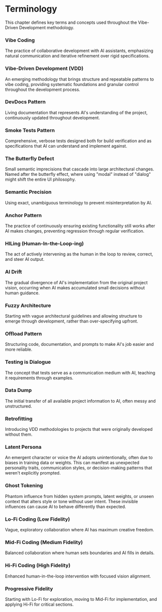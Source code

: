 # Terminology

This chapter defines key terms and concepts used throughout the Vibe-Driven Development methodology.

### Vibe Coding
The practice of collaborative development with AI assistants, emphasizing natural communication and iterative refinement over rigid specifications.

### Vibe-Driven Development (VDD)
An emerging methodology that brings structure and repeatable patterns to vibe coding, providing systematic foundations and granular control throughout the development process.


### DevDocs Pattern
Living documentation that represents AI's understanding of the project, continuously updated throughout development.

### Smoke Tests Pattern
Comprehensive, verbose tests designed both for build verification and as specifications that AI can understand and implement against.

### The Butterfly Defect
Small semantic imprecisions that cascade into large architectural changes. Named after the butterfly effect, where using "modal" instead of "dialog" might shift the entire UI philosophy.

### Semantic Precision
Using exact, unambiguous terminology to prevent misinterpretation by AI.

### Anchor Pattern
The practice of continuously ensuring existing functionality still works after AI makes changes, preventing regression through regular verification.

### HILing (Human-In-the-Loop-ing)
The act of actively intervening as the human in the loop to review, correct, and steer AI output.


### AI Drift
The gradual divergence of AI's implementation from the original project vision, occurring when AI makes accumulated small decisions without human guidance.


### Fuzzy Architecture
Starting with vague architectural guidelines and allowing structure to emerge through development, rather than over-specifying upfront.


### Offload Pattern
Structuring code, documentation, and prompts to make AI's job easier and more reliable.

### Testing is Dialogue
The concept that tests serve as a communication medium with AI, teaching it requirements through examples.

### Data Dump
The initial transfer of all available project information to AI, often messy and unstructured.

### Retrofitting 
Introducing VDD methodologies to projects that were originally developed without them.


### Latent Persona
An emergent character or voice the AI adopts unintentionally, often due to biases in training data or weights. This can manifest as unexpected personality traits, communication styles, or decision-making patterns that weren't explicitly prompted.


### Ghost Tokening
Phantom influence from hidden system prompts, latent weights, or unseen context that alters style or tone without user intent. These invisible influences can cause AI to behave differently than expected.


### Lo-Fi Coding (Low Fidelity)
Vague, exploratory collaboration where AI has maximum creative freedom. 

### Mid-Fi Coding (Medium Fidelity)
Balanced collaboration where human sets boundaries and AI fills in details.

### Hi-Fi Coding (High Fidelity)
Enhanced human-in-the-loop intervention with focused vision alignment.

### Progressive Fidelity
Starting with Lo-Fi for exploration, moving to Mid-Fi for implementation, and applying Hi-Fi for critical sections.
